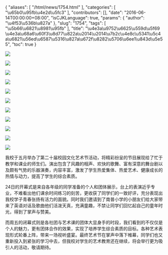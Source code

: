 {
    "aliases": [
        "/html/news/1754.html"
    ],
    "categories": [
        "\u65b0\u95fb\u4e2d\u5fc3"
    ],
    "contributors": [],
    "date": "2016-06-14T00:00:00+08:00",
    "isCJKLanguage": true,
    "params": {
        "author": "\u4f53\u536b\u827a"
    },
    "slug": "1754",
    "tags": [
        "\u5b66\u6821\u8981\u95fb"
    ],
    "title": "\u4e3a\u9752\u6625\u559d\u5f69  \u4e3a\u68a6\u60f3\u8d77\u822a\u2014\u2014\u7b2c\u4e8c\u5341\u5c4a\u6821\u56ed\u6587\u5316\u827a\u672f\u8282\u5706\u6ee1\u843d\u5e55",
    "toc": true
}

![](https://cdn.tfls.online/mirror/full/1d157fdee2e4e7187fd7561a87b455e07907873c.jpg)




![](https://cdn.tfls.online/mirror/full/2c86bcf943a8ff6e6587fa78a1a9950c6bd97aeb.jpg)




![](https://cdn.tfls.online/mirror/full/073127ffb99d8232b1a9372f68290b1ca8b37bda.jpg)  

![](https://cdn.tfls.online/mirror/full/5ef2f8e918d5f96fce8eed17ac373460c5862c79.jpg)




![](https://cdn.tfls.online/mirror/full/d61fc01595e62586de8f7a0986c79f651c09f6d0.jpg)




![](https://cdn.tfls.online/mirror/full/4d8377f1d627b6825308503dad614723d2a637f6.jpg)




![](https://cdn.tfls.online/mirror/full/8f110c7fbbeb43b0f5d3b1e6c10591bea6c2eb77.jpg)




![](https://cdn.tfls.online/mirror/full/df2090fc5da6b4b1108706ddc7fa08b33145cc8e.jpg)




![](https://cdn.tfls.online/mirror/full/c8d9dbff0977ca29b114a5810a9b85746bf277e6.jpg)




![](https://cdn.tfls.online/mirror/full/f2244a619a1228406b5df247dd57c1ae303097d6.jpg)




![](https://cdn.tfls.online/mirror/full/da78e70c81d52aabe4547e7f63529e3df79fd6a7.jpg)







我校于五月举办了第二十届校园文化艺术节活动，将精彩纷呈的节目展现给了忙于教学和课业的师生们。演出包含了风趣的相声、欢快的歌舞、富有深意的舞台剧以及颇有气势的乐器演奏，内容丰富，激发了学生热爱集体、热爱艺术、健康成长的热情与动力，提高了学生的综合素质。




24日的开幕式是来自各年级的同学准备的个人和团体展示，台上的表演近乎专业，不难看出他们课余时间练习的刻苦，更收获了同学们的一致好评，充分表现出我校学子青春张扬有活力的面貌。同时我们邀请到了南普小学的小朋友们给大家带来了英语对话及歌曲他们活泼天真，充满童趣，不禁让同学们回忆起自己的童年时光，得到了掌声与赞美。




而周五的闭幕式则是各社团与艺术课的团体大显身手的时段，我们看到的不仅仅是个人的魅力，更有团体合作的效果，实现了培养学生综合素质的目标。各种艺术表现形式轮番上阵，带来一场视听盛宴。最终艺术节在掌声中落下帷幕，同学们也又重新投入到紧张的学习中去，但我校对学生的艺术教育还在继续，将会举行更为吸引人的活动，敬请期待。



